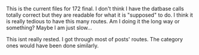 This is the current files for 172 final.
I don't think I have the datbase calls totally correct but they are readable for what it is "supposed" to do. 
I think it is really tedious to have this many routes. Am I doing it the long way or something? Maybe I am just slow...


This isnt really rested. I got through most of posts' routes.
The category ones would have been done similarly.
